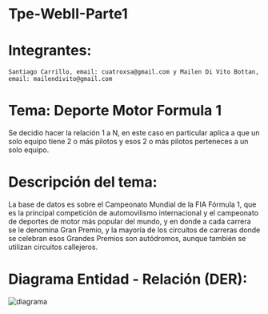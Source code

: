# Tpe-WebII-Parte1

# Integrantes: 

    Santiago Carrillo, email: cuatroxsa@gmail.com y Mailen Di Vito Bottan, email: mailendivito@gmail.com

# Tema: Deporte Motor Formula 1

Se decidio hacer la relación 1 a N, en este caso en particular aplica a que un solo equipo tiene 2 o más pilotos y esos 2 o más pilotos perteneces a un solo equipo.

# Descripción del tema: 
La base de datos es sobre el Campeonato Mundial de la FIA Fórmula 1, que es la principal competición de automovilismo internacional y el campeonato de deportes de motor más popular del mundo, y en donde a cada carrera se le denomina Gran Premio, y la mayoría de los circuitos de carreras donde se celebran esos Grandes Premios son autódromos, aunque también se utilizan circuitos callejeros.


# Diagrama Entidad - Relación (DER):


![diagrama](https://github.com/MailenDV/tpe-parte1-webII/assets/111664125/3864f437-1351-4b06-893e-94f70d715389)





